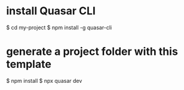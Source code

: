 # install Quasar CLI
$ cd my-project
$ npm install -g quasar-cli

# generate a project folder with this template
$ npm install
$ npx quasar dev